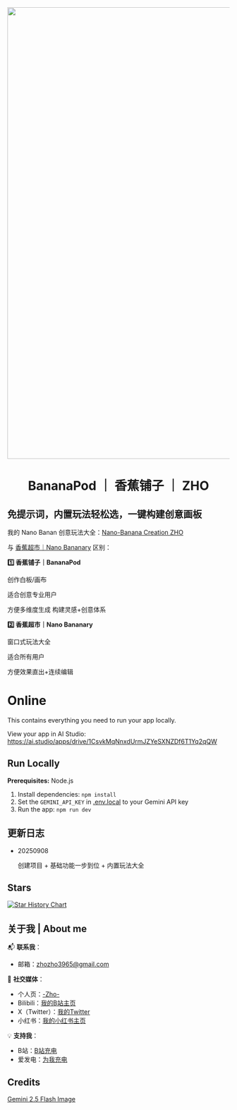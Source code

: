 <div align="center">

<img width="1820" height="1024" alt="Group 343" src="https://github.com/user-attachments/assets/782dda02-7851-4619-8040-2575ac040799" />


# BananaPod ｜ 香蕉铺子 ｜ ZHO

</div>


## 免提示词，内置玩法轻松选，一键构建创意画板

我的 Nano Banan 创意玩法大全：[Nano-Banana Creation ZHO](https://github.com/ZHO-ZHO-ZHO/ZHO-nano-banana-Creation)


与 [香蕉超市｜Nano Bananary](https://github.com/ZHO-ZHO-ZHO/Nano-Bananary) 区别：

**1️⃣ 香蕉铺子｜BananaPod**

创作白板/画布

适合创意专业用户

方便多维度生成 构建灵感+创意体系


**2️⃣ 香蕉超市｜Nano Bananary**

窗口式玩法大全

适合所有用户

方便效果直出+连续编辑


# Online

This contains everything you need to run your app locally.

View your app in AI Studio: https://ai.studio/apps/drive/1CsvkMqNnxdUrmJZYeSXNZDf6T1Yq2qQW

## Run Locally

**Prerequisites:**  Node.js


1. Install dependencies:
   `npm install`
2. Set the `GEMINI_API_KEY` in [.env.local](.env.local) to your Gemini API key
3. Run the app:
   `npm run dev`



## 更新日志

- 20250908
  
  创建项目 + 基础功能一步到位 + 内置玩法大全
  

## Stars 

[![Star History Chart](https://api.star-history.com/svg?repos=ZHO-ZHO-ZHO/BananaPod&type=Date)](https://star-history.com/#ZHO-ZHO-ZHO/BananaPod&Date)


## 关于我 | About me

📬 **联系我**：
- 邮箱：zhozho3965@gmail.com
  

🔗 **社交媒体**：
- 个人页：[-Zho-](https://jike.city/zho)
- Bilibili：[我的B站主页](https://space.bilibili.com/484366804)
- X（Twitter）：[我的Twitter](https://twitter.com/ZHO_ZHO_ZHO)
- 小红书：[我的小红书主页](https://www.xiaohongshu.com/user/profile/63f11530000000001001e0c8?xhsshare=CopyLink&appuid=63f11530000000001001e0c8&apptime=1690528872)

💡 **支持我**：
- B站：[B站充电](https://space.bilibili.com/484366804)
- 爱发电：[为我充电](https://afdian.com/a/ZHOZHO)


## Credits

[Gemini 2.5 Flash Image](https://gemini.google.com/app)
